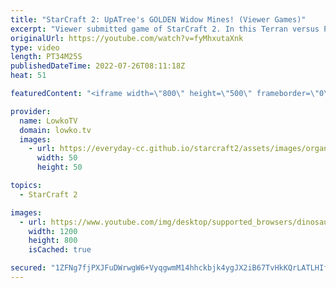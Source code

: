 ```yaml
---
title: "StarCraft 2: UpATree's GOLDEN Widow Mines! (Viewer Games)"
excerpt: "Viewer submitted game of StarCraft 2. In this Terran versus Protoss everything starts off pretty normally, until things spiral out of control as both players find them selves in each other's main base.  UpATree's Twitch stream: https://www.twitch.tv/upatreezelda  Support my work on Patreon: http://www.patreon.com/lowkotv"
originalUrl: https://youtube.com/watch?v=fyMhxutaXnk
type: video
length: PT34M25S
publishedDateTime: 2022-07-26T08:11:18Z
heat: 51

featuredContent: "<iframe width=\"800\" height=\"500\" frameborder=\"0\" src=\"https://www.youtube.com/embed/fyMhxutaXnk\" allow=\"accelerometer; autoplay; encrypted-media; gyroscope; picture-in-picture\" allowfullscreen></iframe>"

provider:
  name: LowkoTV
  domain: lowko.tv
  images:
    - url: https://everyday-cc.github.io/starcraft2/assets/images/organizations/lowko.tv-50x50.jpg
      width: 50
      height: 50

topics:
  - StarCraft 2

images:
  - url: https://www.youtube.com/img/desktop/supported_browsers/dinosaur.png
    width: 1200
    height: 800
    isCached: true

secured: "1ZFNg7fjPXJFuDWrwgW6+VyqgwmM14hhckbjk4ygJX2iB67TvHkKQrLATLHIf96wMCkMEonwXKMDopFveU94BFYUdYNemBvifu5jYdaVsC0Z8r9hDiw4wGfACARTayJiqopR/57jLxPHfa+v9L+oA1a0xKs6uQuYOIvOdGwjrJMnftQM7ZqNue7y2dXNWp5BAnVdk+2cmGQVcV+FzaoT1xAlM2Xm3hdVU0wIG/W2I+jRouTZSnUMLCHNtkjIbBSb+hi59xDXPC2Vr+Uz4RjS+0HV015bGhItB/scs9VpQSI+o0sJNGrpvXjzq2+2LQRjjD4og1zdsTEAX4vHRFuo3M6x3Y5LtmON4Al7aQFHnl9YSXbqcNhM561h+jjarKkV0cPHkGPLKP9a2c53D+u79vUsKEEx7gcJNQUXtUE51xA=;7IaIzb3nao9MuC7aJHN8ug=="
---
```


